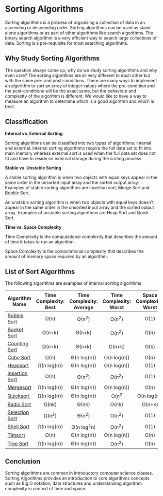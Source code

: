 # Sorting Algorithms
Sorting algorithms is a process of organising a collection of data in an ascending or descending order. Sorting algorithms can be used as stand alone algorithms or as part of other algorithms like search algorithms. The binary search algorithm is a very efficient way to search large collections of data. Sorting is a pre-requisite for most searching algorithms.

## Why Study Sorting Algorithms
The question always come up, why do we study sorting algorithms and why even care? The sorting algorithms are all very different to each other but with the same pre- and post-conditions. There are many ways to implement an algorithm to sort an array of integer values where the pre-condition and the post-conditions will be the exact same, but the behaviour and complexity of the algorithm is different. We would like to have a way to measure an algorithm to determine which is a good algorithm and which is best.

## Classification
**Internal vs. External Sorting**

Sorting algorithms can be classified into two types of algorithms: internal and external. Internal sorting algorithms require the full data set to fit into main memory whereas external sort is used when the full data set does not fit and have to reside on external storage during the sorting process.

**Stable vs. Unstable Sorting**

A stable sorting algorithm is when two objects with equal keys appear in the same order in the unsorted input array and the sorted output array. Examples of stable sorting algorithms are Insertion sort, Merge Sort and Bubble Sort.

An unstable sorting algorithm is when two objects with equal keys doesn't appear in the same order in the unsorted input array and the sorted output array. Examples of unstable sorting algorithms are Heap Sort and Quick Sort.

**Time vs. Space Complexity**

Time Complexity is the computational complexity that describes the amount of time it takes to run an algorithm.

Space Complexity is the computational complexity that describes the amount of memory space required by an algorithm.

## List of Sort Algorithms
The following algorithms are examples of internal sorting algorithms:

| Algorithm Name | Time Complexity: Best | Time Complexity: Average | Time Complexity: Worst | Space Complexity: Worst |
| --- | :---: | :---: | :---: | :---: |
| [Bubble Sort](BubbleSort.md) | Ω(n) | Θ(n<sup>2</sup>) | O(n<sup>2</sup>) | O(1) |
| [Bucket Sort](BucketSort.md) | Ω(n+k) | Θ(n+k) | O(n<sup>2</sup>) |  O(n) |
| [Counting Sort](CountingSort.md) | Ω(n+k) | Θ(n+k) | O(n+k) | O(k) |
| [Cube Sort](CubeSort.md) | Ω(n) | Θ(n log(n)) | O(n log(n)) | O(n) |
| [Heapsort](Heapsort.md) | Ω(n log(n)) | Θ(n log(n)) | O(n log(n)) | O(1) |
| [Insertion Sort](InsertionSort.md) | Ω(n) | Θ(n<sup>2</sup>) | O(n<sup>2</sup>) | O(1) |
| [Mergesort](Mergesort.md) | Ω(n log(n)) | Θ(n log(n)) | O(n log(n)) | O(n) |
| [Quicksort](Quicksort.md) | Ω(n log(n)) | Θ(n log(n)) | O(n<sup>2</sup> | O(n log(n)) |
| [Radix Sort](RadixSort.md) | Ω(nk) | Θ(nk) | O(nk) | O(n+k) |
| [Selection Sort](SelectionSort.md) | Ω(n<sup>2</sup>) | Θ(n<sup>2</sup>) | O(n<sup>2</sup>) | O(1) |
| [Shell Sort](ShellSort.md) | Ω(n log(n)) | Θ(n log<sup>2</sup>n)  | O(n<sup>2</sup>) | O(1) |
| [Timsort](Timsort.md) | Ω(n) | Θ(n log(n)) | Θ(n log(n)) | O(n) |
| [Tree Sort](TreeSort.md) | Ω(n log(n))  | Θ(n log(n)) | O(n<sup>2</sup>) | O(n) |

## Conclusion
Sorting algorithms are common in introductory computer science classes. Sorting Algorithms provides an introduction to core algorithms concepts such as Big O notation, data structures and understanding algorithm complexity in context of time and space.
